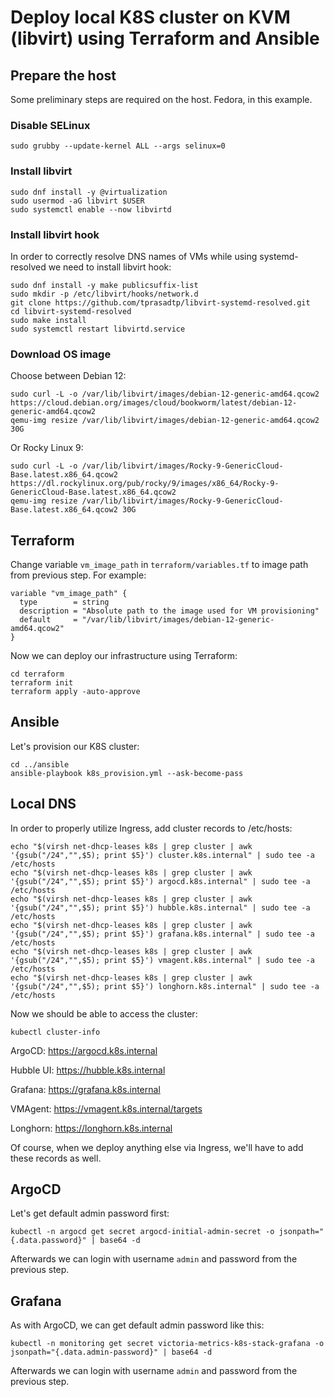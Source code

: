 # Deploy local K8S cluster on KVM (libvirt) using Terraform and Ansible

## Prepare the host
Some preliminary steps are required on the host. Fedora, in this example.

### Disable SELinux
```
sudo grubby --update-kernel ALL --args selinux=0
```

### Install libvirt
```
sudo dnf install -y @virtualization
sudo usermod -aG libvirt $USER
sudo systemctl enable --now libvirtd
```

### Install libvirt hook
In order to correctly resolve DNS names of VMs while using systemd-resolved we need to install libvirt hook:
```
sudo dnf install -y make publicsuffix-list
sudo mkdir -p /etc/libvirt/hooks/network.d
git clone https://github.com/tprasadtp/libvirt-systemd-resolved.git
cd libvirt-systemd-resolved
sudo make install
sudo systemctl restart libvirtd.service
```

### Download OS image
Choose between Debian 12:
```
sudo curl -L -o /var/lib/libvirt/images/debian-12-generic-amd64.qcow2 https://cloud.debian.org/images/cloud/bookworm/latest/debian-12-generic-amd64.qcow2
qemu-img resize /var/lib/libvirt/images/debian-12-generic-amd64.qcow2 30G
```

Or Rocky Linux 9:
```
sudo curl -L -o /var/lib/libvirt/images/Rocky-9-GenericCloud-Base.latest.x86_64.qcow2 https://dl.rockylinux.org/pub/rocky/9/images/x86_64/Rocky-9-GenericCloud-Base.latest.x86_64.qcow2
qemu-img resize /var/lib/libvirt/images/Rocky-9-GenericCloud-Base.latest.x86_64.qcow2 30G
```

## Terraform
Change variable `vm_image_path` in `terraform/variables.tf` to image path from previous step.
For example:
```
variable "vm_image_path" {
  type        = string
  description = "Absolute path to the image used for VM provisioning"
  default     = "/var/lib/libvirt/images/debian-12-generic-amd64.qcow2"
}
```

Now we can deploy our infrastructure using Terraform:
```
cd terraform
terraform init
terraform apply -auto-approve
```

## Ansible
Let's provision our K8S cluster:
```
cd ../ansible
ansible-playbook k8s_provision.yml --ask-become-pass
```

## Local DNS
In order to properly utilize Ingress, add cluster records to /etc/hosts:
```
echo "$(virsh net-dhcp-leases k8s | grep cluster | awk '{gsub("/24","",$5); print $5}') cluster.k8s.internal" | sudo tee -a /etc/hosts
echo "$(virsh net-dhcp-leases k8s | grep cluster | awk '{gsub("/24","",$5); print $5}') argocd.k8s.internal" | sudo tee -a /etc/hosts
echo "$(virsh net-dhcp-leases k8s | grep cluster | awk '{gsub("/24","",$5); print $5}') hubble.k8s.internal" | sudo tee -a /etc/hosts
echo "$(virsh net-dhcp-leases k8s | grep cluster | awk '{gsub("/24","",$5); print $5}') grafana.k8s.internal" | sudo tee -a /etc/hosts
echo "$(virsh net-dhcp-leases k8s | grep cluster | awk '{gsub("/24","",$5); print $5}') vmagent.k8s.internal" | sudo tee -a /etc/hosts
echo "$(virsh net-dhcp-leases k8s | grep cluster | awk '{gsub("/24","",$5); print $5}') longhorn.k8s.internal" | sudo tee -a /etc/hosts
```

Now we should be able to access the cluster:
```
kubectl cluster-info
```

ArgoCD:
https://argocd.k8s.internal

Hubble UI:
https://hubble.k8s.internal

Grafana:
https://grafana.k8s.internal

VMAgent:
https://vmagent.k8s.internal/targets

Longhorn:
https://longhorn.k8s.internal

Of course, when we deploy anything else via Ingress, we'll have to add these records as well.

## ArgoCD
Let's get default admin password first:
```
kubectl -n argocd get secret argocd-initial-admin-secret -o jsonpath="{.data.password}" | base64 -d
```

Afterwards we can login with username `admin` and password from the previous step.


## Grafana
As with ArgoCD, we can get default admin password like this:
```
kubectl -n monitoring get secret victoria-metrics-k8s-stack-grafana -o jsonpath="{.data.admin-password}" | base64 -d
```

Afterwards we can login with username `admin` and password from the previous step.
